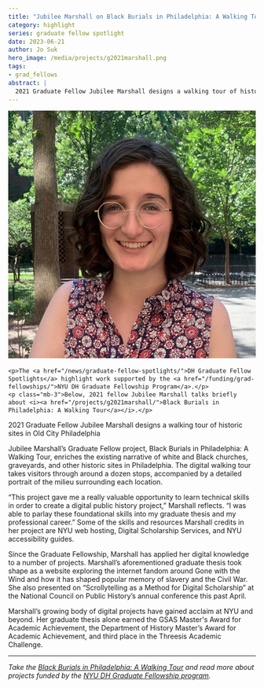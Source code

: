 ```yaml
---
title: "Jubilee Marshall on Black Burials in Philadelphia: A Walking Tour"
category: highlight
series: graduate fellow spotlight
date: 2023-06-21
author: Jo Suk
hero_image: /media/projects/g2021marshall.png
tags:
- grad_fellows
abstract: |
  2021 Graduate Fellow Jubilee Marshall designs a walking tour of historic sites in Old City Philadelphia
---
```


<article class="message is-success mb-4" style="max-width:800px">
  <div class="message-body has-text-warning">
    <img src="/media/people/marshall.jpg" class="is-pulled-right circle-128" alt="portrait of Jubilee Marshall"/>

    <p>The <a href="/news/graduate-fellow-spotlights/">DH Graduate Fellow Spotlights</a> highlight work supported by the <a href="/funding/grad-fellowships/">NYU DH Graduate Fellowship Program</a>.</p>
    <p class="mb-3">Below, 2021 fellow Jubilee Marshall talks briefly about <i><a href="/projects/g2021marshall/">Black Burials in Philadelphia: A Walking Tour</a></i>.</p>

  </div>
</article>

2021 Graduate Fellow Jubilee Marshall designs a walking tour of historic sites in Old City Philadelphia

Jubilee Marshall’s Graduate Fellow project, Black Burials in Philadelphia: A Walking Tour, enriches the existing narrative of white and Black churches, graveyards, and other historic sites in Philadelphia. The digital walking tour takes visitors through around a dozen stops, accompanied by a detailed portrait of the milieu surrounding each location. 

“This project gave me a really valuable opportunity to learn technical skills in order to create a digital public history project,” Marshall reflects. “I was able to parlay these foundational skills into my graduate thesis and my professional career.” Some of the skills and resources Marshall credits in her project are NYU web hosting, Digital Scholarship Services, and NYU accessibility guides. 

Since the Graduate Fellowship, Marshall has applied her digital knowledge to a number of projects. Marshall’s aforementioned graduate thesis took shape as a website exploring the internet fandom around Gone with the Wind and how it has shaped popular memory of slavery and the Civil War. She also presented on “Scrollytelling as a Method for Digital Scholarship” at the National Council on Public History’s annual conference this past April. 

Marshall’s growing body of digital projects have gained acclaim at NYU and beyond. Her graduate thesis alone earned the GSAS Master's Award for Academic Achievement, the Department of History Master’s Award for Academic Achievement, and third place in the Threesis Academic Challenge. 

---

_Take the [Black Burials in Philadelphia: A Walking Tour](https://jubilee.hosting.nyu.edu/wordpress/home/) and read more about projects funded by the [NYU DH Graduate Fellowship program](http://digitalhumanities.nyu.edu/projects/fellowships/)._